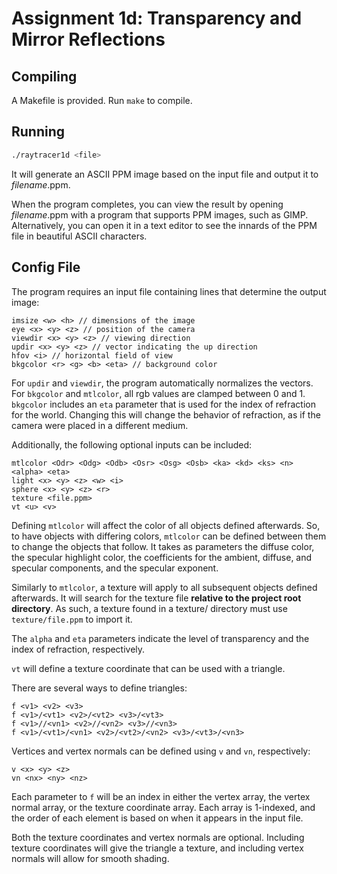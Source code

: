 # Assignment 1d: Transparency and Mirror Reflections

## Compiling
A Makefile is provided. Run `make` to compile.

## Running

```sh
./raytracer1d <file> 
```

It will generate an ASCII PPM image based on the input file and output it to *filename*.ppm.

When the program completes, you can view the result by opening *filename*.ppm with a program that supports PPM images, such as GIMP.
Alternatively, you can open it in a text editor to see the innards of the PPM file in beautiful ASCII characters.

## Config File
The program requires an input file containing lines that determine the output image:
```
imsize <w> <h> // dimensions of the image
eye <x> <y> <z> // position of the camera
viewdir <x> <y> <z> // viewing direction
updir <x> <y> <z> // vector indicating the up direction
hfov <i> // horizontal field of view
bkgcolor <r> <g> <b> <eta> // background color
```
For `updir` and `viewdir`, the program automatically normalizes the vectors. 
For `bkgcolor` and `mtlcolor`, all rgb values are clamped between 0 and 1.
`bkgcolor` includes an `eta` parameter that is used for the index of refraction for the world.
Changing this will change the behavior of refraction, as if the camera were placed in a different medium.

Additionally, the following optional inputs can be included:
```
mtlcolor <Odr> <Odg> <Odb> <Osr> <Osg> <Osb> <ka> <kd> <ks> <n> <alpha> <eta>
light <x> <y> <z> <w> <i>
sphere <x> <y> <z> <r>
texture <file.ppm>
vt <u> <v>
```
Defining `mtlcolor` will affect the color of all objects defined afterwards. 
So, to have objects with differing colors, `mtlcolor` can be defined between them to change the objects that follow. 
It takes as parameters the diffuse color, the specular highlight color, the coefficients for the ambient, diffuse, and specular components, and the specular exponent.

Similarly to `mtlcolor`, a texture will apply to all subsequent objects defined afterwards.
It will search for the texture file **relative to the project root directory**. 
As such, a texture found in a texture/ directory must use `texture/file.ppm` to import it.

The `alpha` and `eta` parameters indicate the level of transparency and the index of refraction, respectively.

`vt` will define a texture coordinate that can be used with a triangle.

There are several ways to define triangles:
```
f <v1> <v2> <v3>
f <v1>/<vt1> <v2>/<vt2> <v3>/<vt3>
f <v1>//<vn1> <v2>//<vn2> <v3>//<vn3>
f <v1>/<vt1>/<vn1> <v2>/<vt2>/<vn2> <v3>/<vt3>/<vn3>
```
Vertices and vertex normals can be defined using `v` and `vn`, respectively:
```
v <x> <y> <z>
vn <nx> <ny> <nz>
```
Each parameter to `f` will be an index in either the vertex array, the vertex normal array, or the texture coordinate array.
Each array is 1-indexed, and the order of each element is based on when it appears in the input file.

Both the texture coordinates and vertex normals are optional. 
Including texture coordinates will give the triangle a texture, and including vertex normals will allow for smooth shading.
